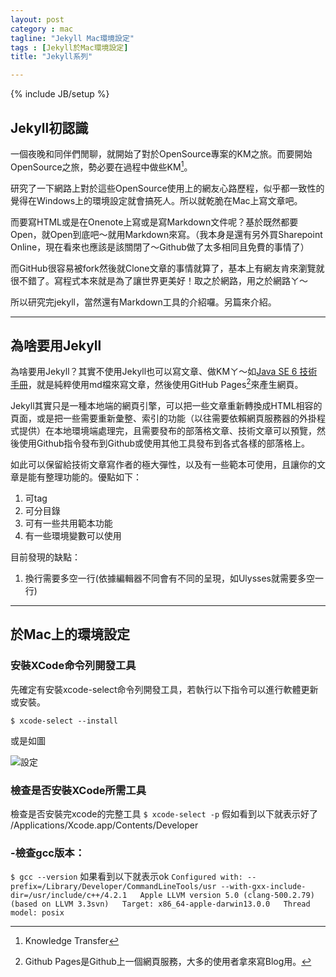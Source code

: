 ```yaml
---
layout: post
category : mac 
tagline: "Jekyll Mac環境設定"
tags : [Jekyll於Mac環境設定]
title: "Jekyll系列"

---
```

{% include JB/setup %}

## Jekyll初認識

一個夜晚和同伴們閒聊，就開始了對於OpenSource專案的KM之旅。而要開始OpenSource之旅，勢必要在過程中做些KM[^1]。

研究了一下網路上對於這些OpenSource使用上的網友心路歷程，似乎都一致性的覺得在Windows上的環境設定就會搞死人。所以就乾脆在Mac上寫文章吧。

而要寫HTML或是在Onenote上寫或是寫Markdown文件呢？基於既然都要Open，就Open到底吧～就用Markdown來寫。（我本身是還有另外買Sharepoint Online，現在看來也應該是該關閉了～Github做了太多相同且免費的事情了）

而GitHub很容易被fork然後就Clone文章的事情就算了，基本上有網友肯來瀏覽就很不錯了。寫程式本來就是為了讓世界更美好！取之於網路，用之於網路ㄚ～

所以研究完jekyll，當然還有Markdown工具的介紹囉。另篇來介紹。


---- 

## 為啥要用Jekyll
為啥要用Jekyll？其實不使用Jekyll也可以寫文章、做KMㄚ～如[Java SE 6 技術手冊][1]，就是純粹使用md檔來寫文章，然後使用GitHub Pages[^2]來產生網頁。

Jekyll其實只是一種本地端的網頁引擎，可以把一些文章重新轉換成HTML相容的頁面，或是把一些需要重新彙整、索引的功能（以往需要依賴網頁服務器的外掛程式提供）在本地環境端處理完，且需要發布的部落格文章、技術文章可以預覽，然後使用Github指令發布到Github或使用其他工具發布到各式各樣的部落格上。

如此可以保留給技術文章寫作者的極大彈性，以及有一些範本可使用，且讓你的文章是能有整理功能的。優點如下：

1. 可tag
2. 可分目錄
3. 可有一些共用範本功能
4. 有一些環境變數可以使用

目前發現的缺點：
1. 換行需要多空一行(依據編輯器不同會有不同的呈現，如Ulysses就需要多空一行)
---- 
## 於Mac上的環境設定
### 安裝XCode命令列開發工具
先確定有安裝xcode-select命令列開發工具，若執行以下指令可以進行軟體更新或安裝。

`$ xcode-select --install `

或是如圖

![設定][image-1]
### 檢查是否安裝XCode所需工具
檢查是否安裝完xcode的完整工具
`$ xcode-select -p`
假如看到以下就表示好了
/Applications/Xcode.app/Contents/Developer
### -檢查gcc版本：
`$ gcc --version`
如果看到以下就表示ok
`Configured with: --prefix=/Library/Developer/CommandLineTools/usr --with-gxx-include-dir=/usr/include/c++/4.2.1  
Apple LLVM version 5.0 (clang-500.2.79) (based on LLVM 3.3svn)  
Target: x86_64-apple-darwin13.0.0  
Thread model: posix`


[^1]:	Knowledge Transfer

[^2]:	Github Pages是Github上一個網頁服務，大多的使用者拿來寫Blog用。

[1]:	https://github.com/JustinSDK/JavaSE6Tutorial "Java SE 6 技術手冊"

[image-1]:	https://farm4.staticflickr.com/3925/15274772466_2b253ac553_o.png "setting"